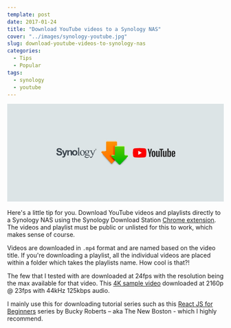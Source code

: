 ```yaml
---
template: post
date: 2017-01-24
title: "Download YouTube videos to a Synology NAS"
cover: "../images/synology-youtube.jpg"
slug: download-youtube-videos-to-synology-nas
categories:
  - Tips
  - Popular
tags:
  - synology
  - youtube
---
```


<img src="../images/synology-youtube.jpg" className="post-cover-image webfeedsFeaturedVisual" />

Here's a little tip for you. Download YouTube videos and playlists directly to a Synology NAS using the Synology Download Station [Chrome extension](https://www.download-station-extension.com/). The videos and playlist must be public or unlisted for this to work, which makes sense of course.

Videos are downloaded in `.mp4` format and are named based on the video title. If you're downloading a playlist, all the individual videos are placed within a folder which takes the playlists name. How cool is that?!

The few that I tested with are downloaded at 24fps with the resolution being the max available for that video. This [4K sample video](https://www.youtube.com/watch?v=i8JteDwu7hw) downloaded at 2160p @ 23fps with 44kHz 125kbps audio.

I mainly use this for downloading tutorial series such as this [React JS for Beginners](https://www.youtube.com/playlist?list=PL6gx4Cwl9DGBuKtLgPR_zWYnrwv-JllpA) series by Bucky Roberts – aka The New Boston - which I highly recommend.
